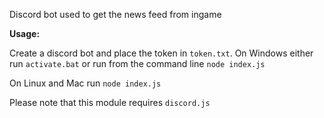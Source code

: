 Discord bot used to get the news feed from ingame

**Usage:**

Create a discord bot and place the token in `token.txt`.  On Windows either run `activate.bat` or run from the command line `node index.js`

On Linux and Mac run `node index.js`

Please note that this module requires `discord.js`
